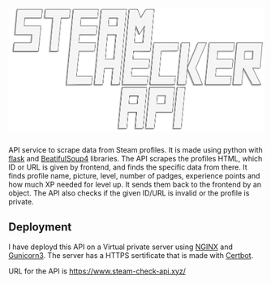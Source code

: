 # ![SteamCheckerAPI](https://github.com/jekahk/portfolio/blob/master/src/Assets/SteamCheckAPI.png?raw=true)

API service to scrape data from Steam profiles. It is made using python with [flask](https://flask.palletsprojects.com/en/1.1.x/) and [BeatifulSoup4](https://www.crummy.com/software/BeautifulSoup/bs4/doc/) libraries. The API scrapes the profiles HTML, which ID or URL is given by frontend, and finds the specific data from there. It finds profile name, picture, level, number of padges, experience points and how much XP needed for level up. It sends them back to the frontend by an object. The API also checks if the given ID/URL is invalid or the profile is private. 

## Deployment

I have deployd this API on a Virtual private server using [NGINX](https://www.nginx.com/) and [Gunicorn3](https://gunicorn.org/). The server has a HTTPS sertificate that is made with [Certbot](https://certbot.eff.org/). 

URL for the API is https://www.steam-check-api.xyz/
